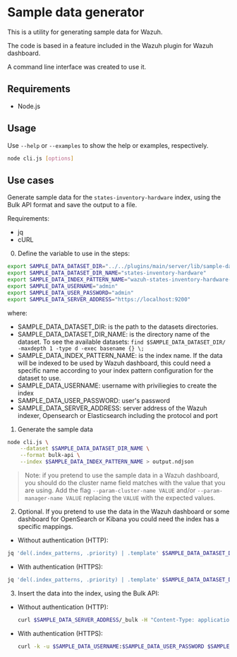 # Sample data generator

This is a utility for generating sample data for Wazuh.

The code is based in a feature included in the Wazuh plugin for Wazuh dashboard.

A command line interface was created to use it.

## Requirements

- Node.js

## Usage

Use `--help` or `--examples` to show the help or examples, respectively.

```sh
node cli.js [options]
```

## Use cases

Generate sample data for the `states-inventory-hardware` index, using
the Bulk API format and save the output to a file.

Requirements:

- jq
- cURL

0. Define the variable to use in the steps:

```sh
export SAMPLE_DATA_DATASET_DIR="../../plugins/main/server/lib/sample-data/dataset"
export SAMPLE_DATA_DATASET_DIR_NAME="states-inventory-hardware"
export SAMPLE_DATA_INDEX_PATTERN_NAME="wazuh-states-inventory-hardware-sample-data"
export SAMPLE_DATA_USERNAME="admin"
export SAMPLE_DATA_USER_PASSWORD="admin"
export SAMPLE_DATA_SERVER_ADDRESS="https://localhost:9200"
```

where:

- SAMPLE_DATA_DATASET_DIR: is the path to the datasets directories.
- SAMPLE_DATA_DATASET_DIR_NAME: is the directory name of the dataset. To see the available datasets: `find $SAMPLE_DATA_DATASET_DIR/ -maxdepth 1 -type d -exec basename {} \;`
- SAMPLE_DATA_INDEX_PATTERN_NAME: is the index name. If the data will be indexed to be used by Wazuh dashboard, this could need a specific name according to your index pattern configuration for the dataset to use.
- SAMPLE_DATA_USERNAME: username with priviliegies to create the index
- SAMPLE_DATA_USER_PASSWORD: user's password
- SAMPLE_DATA_SERVER_ADDRESS: server address of the Wazuh indexer, Opensearch or Elasticsearch including the protocol and port

1. Generate the sample data

```sh
node cli.js \
    --dataset $SAMPLE_DATA_DATASET_DIR_NAME \
    --format bulk-api \
    --index $SAMPLE_DATA_INDEX_PATTERN_NAME > output.ndjson
```

> Note: if you pretend to use the sample data in a Wazuh dashboard, you should do the cluster name field matches with the value that you are using. Add the flag `--param-cluster-name VALUE` and/or `--param-manager-name VALUE` replacing the `VALUE` with the expected values.

2. Optional. If you pretend to use the data in the Wazuh dashboard or some dashboard for OpenSearch or Kibana you could need the index has a specific mappings.

- Without authentication (HTTP):

```sh
jq 'del(.index_patterns, .priority) | .template' $SAMPLE_DATA_DATASET_DIR/$SAMPLE_DATA_DATASET_DIR_NAME/template.json | curl -X PUT -k "$SAMPLE_DATA_SERVER_ADDRESS/$SAMPLE_DATA_INDEX_PATTERN_NAME" -H "Content-Type: application/json" -d @-
```

- With authentication (HTTPS):

```sh
jq 'del(.index_patterns, .priority) | .template' $SAMPLE_DATA_DATASET_DIR/$SAMPLE_DATA_DATASET_DIR_NAME/template.json | curl -X PUT -k -u $SAMPLE_DATA_USERNAME:$SAMPLE_DATA_USER_PASSWORD "$SAMPLE_DATA_SERVER_ADDRESS/$SAMPLE_DATA_INDEX_PATTERN_NAME" -H "Content-Type: application/json" -d @-
```

3. Insert the data into the index, using the Bulk API:

- Without authentication (HTTP):

  ```sh
  curl $SAMPLE_DATA_SERVER_ADDRESS/_bulk -H "Content-Type: application/x-ndjson" --data-binary "@output.ndjson"
  ```

- With authentication (HTTPS):
  ```sh
  curl -k -u $SAMPLE_DATA_USERNAME:$SAMPLE_DATA_USER_PASSWORD $SAMPLE_DATA_SERVER_ADDRESS/_bulk -H "Content-Type: application/x-ndjson" --data-binary "@output.ndjson"
  ```
